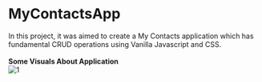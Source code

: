 # MyContactsApp
In this project, it was aimed to create a My Contacts application which has fundamental CRUD operations using Vanilla Javascript and CSS.<br />
<br />
<b>Some Visuals About Application</b><br>
![1](https://user-images.githubusercontent.com/99497305/192132583-c4452d48-f32e-4e99-96ab-0e180099e3ab.png)
